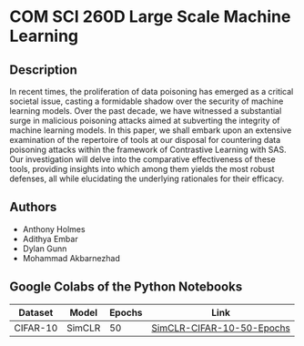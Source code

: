 # COM SCI 260D Large Scale Machine Learning

## Description

In recent times, the proliferation of data poisoning has emerged as a critical societal issue, casting a formidable shadow over the security of machine learning models. 
Over the past decade, we have witnessed a substantial surge in malicious poisoning attacks aimed at subverting the integrity of machine learning models.
In this paper, we shall embark upon an extensive examination of the repertoire of tools at our disposal for countering data poisoning attacks within the framework of Contrastive Learning with SAS. Our investigation will delve into the comparative effectiveness of these tools, providing insights into which among them yields the most robust defenses, all while elucidating the underlying rationales for their efficacy.

## Authors
- Anthony Holmes
- Adithya Embar
- Dylan Gunn
- Mohammad Akbarnezhad

## Google Colabs of the Python Notebooks

| Dataset | Model | Epochs | Link |
| --- | ----------- | ----------- | ----------- |
| CIFAR-10 | SimCLR | 50 | [SimCLR-CIFAR-10-50-Epochs](https://colab.research.google.com/drive/12i2jy8_FkDXfZI0eZ4oyuRtn0DQWH6g4?usp=sharing)|

